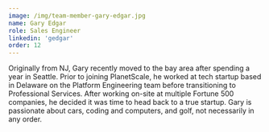 ```yaml
---
image: /img/team-member-gary-edgar.jpg
name: Gary Edgar 
role: Sales Engineer 
linkedin: 'gedgar'
order: 12
---
```


Originally from NJ, Gary recently moved to the bay area after spending a year in Seattle. Prior to joining PlanetScale, he worked at tech startup based in Delaware on the Platform Engineering team before transitioning to Professional Services. After working on-site at multiple Fortune 500 companies, he decided it was time to head back to a true startup. Gary is passionate about cars, coding and computers, and golf, not necessarily in any order.
